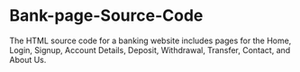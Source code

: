 # Bank-page-Source-Code
The HTML source code for a banking website includes pages for the Home, Login, Signup, Account Details, Deposit, Withdrawal, Transfer, Contact, and About Us.
